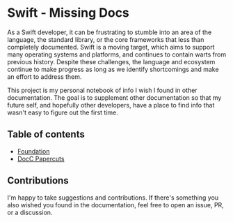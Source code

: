 # Swift - Missing Docs

As a Swift developer, it can be frustrating to stumble into an area of the language, the standard
library, or the core frameworks that less than completely documented. Swift is a moving target,
which aims to support many operating systems and platforms, and continues to contain warts from
previous history. Despite these challenges, the language and ecosystem continue to make progress as
long as we identify shortcomings and make an effort to address them.

This project is my personal notebook of info I wish I found in other documentation. The goal is to
supplement other documentation so that my future self, and hopefully other developers, have a
place to find info that wasn't easy to figure out the first time.

## Table of contents

* [Foundation](Foundation.md)
* [DocC Papercuts](DocC-Papercuts.md)

## Contributions

I'm happy to take suggestions and contributions. If there's something you also wished you found in
the documentation, feel free to open an issue, PR, or a discussion.
